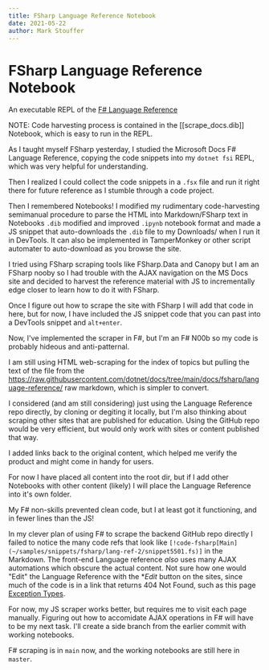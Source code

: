 ```yaml
---
title: FSharp Language Reference Notebook
date: 2021-05-22
author: Mark Stouffer
---
```


# FSharp Language Reference Notebook

An executable REPL of the [F# Language Reference](https://docs.microsoft.com/en-us/dotnet/fsharp/language-reference)

NOTE: Code harvesting process is contained in the [[scrape_docs.dib]] Notebook, which is easy to run in the REPL.

As I taught myself FSharp yesterday, I studied the Microsoft Docs F# Language Reference, copying the code snippets into my `dotnet fsi` REPL, which was very helpful for understanding.

Then I realized I could collect the code snippets in a `.fsx` file and run it right there for future reference as I stumble through a code project.

Then I remembered Notebooks! I modified my rudimentary code-harvesting semimanual procedure to parse the HTML into Markdown/FSharp text in Notebooks `.dib` modified and improved `.ipynb` notebook format and made a JS snippet that auto-downloads the `.dib` file to my Downloads/ when I run it in DevTools. It can also be implemented in TamperMonkey or other script automater to auto-download as you browse the site.

I tried using FSharp scraping tools like FSharp.Data and Canopy but I am an FSharp nooby so I had trouble with the AJAX navigation on the MS Docs site and decided to harvest the reference material with JS to incrementally edge closer to learn how to do it with FSharp.

Once I figure out how to scrape the site with FSharp I will add that code in here, but for now, I have included the JS snippet code that you can past into a DevTools snippet and `alt+enter`.

Now, I've implemented the scraper in F#, but I'm an F# N00b so my code is probably hideous and anti-patternal.

I am still using HTML web-scraping for the index of topics but pulling the text of the file from the https://raw.githubusercontent.com/dotnet/docs/tree/main/docs/fsharp/language-reference/ raw markdown, which is simpler to convert.

I considered (and am still considering) just using the Language Reference repo directly, by cloning or degiting it locally, but I'm also thinking about scraping other sites that are published for education. Using the GitHub repo would be very efficient, but would only work with sites or content published that way.

I added links back to the original content, which helped me verify the product and might come in handy for users.

For now I have placed all content into the root dir, but if I add other Notebooks with other content (likely) I will place the Language Reference into it's own folder.

My F# non-skills prevented clean code, but I at least got it functioning, and in fewer lines than the JS!

In my clever plan of using F# to scrape the backend GitHub repo directly I failed to notice the many code refs that look like `[!code-fsharp[Main](~/samples/snippets/fsharp/lang-ref-2/snippet5501.fs)]` in the Markdown. The front-end Language reference _also_ uses many AJAX automations which obscure the actual content. Not sure how one would "Edit" the Language Reference with the **Edit* button on the sites, since much of the code is in a link that returns 404 Not Found, such as this page [Exception Types](https://github.com/dotnet/docs/blob/main/docs/fsharp/language-reference/exception-handling/exception-types.md).

For now, my JS scraper works better, but requires me to visit each page manually. Figuring out how to accomidate AJAX operations in F# will have to be my next task. I'll create a side branch from the earlier commit with working notebooks.

F# scraping is in `main` now, and the working notebooks are still here in `master`.
